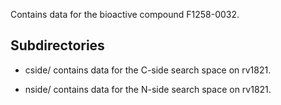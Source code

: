 Contains data for the bioactive compound F1258-0032.

## Subdirectories

- cside/ contains data for the C-side search space on rv1821.

- nside/ contains data for the N-side search space on rv1821.

